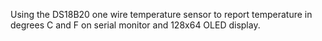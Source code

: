 Using the DS18B20 one wire temperature sensor to report temperature 
in degrees C and F on serial monitor and 128x64 OLED display.
